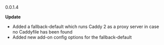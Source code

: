0.0.1.4

**Update**
* Added a fallback-default which runs Caddy 2 as a proxy server in case no Caddyfile has been found
* Added new add-on config options for the fallback-default
